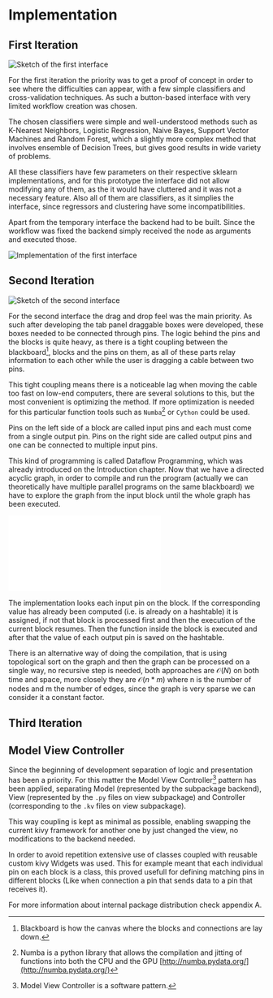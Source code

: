 Implementation
==============


First Iteration
---------------
![Sketch of the first interface](images/sketch_1.png)

For the first iteration the priority was to get a proof of concept in order to
see where the difficulties can appear, with a few simple classifiers and
cross-validation techniques. As such a button-based interface with very limited
workflow creation was chosen.

The chosen classifiers were simple and well-understood methods such as K-Nearest
Neighbors, Logistic Regression, Naive Bayes, Support Vector Machines and Random
Forest, which a slightly more complex method that involves ensemble of Decision
Trees, but gives good results in wide variety of problems.

All these classifiers have few parameters on their respective sklearn
implementations, and for this prototype the interface did not allow modifying
any of them, as the it would have cluttered and it was not a necessary feature.
Also all of them are classifiers, as it simplies the interface, since
regressors and clustering have some incompatibilities.

Apart from the temporary interface the backend had to be built. Since the
workflow was fixed the backend simply received the node as arguments and
executed those.
<!-- First backend algorithm? -->

![Implementation of the first interface](images/interface.png)


Second Iteration
----------------
![Sketch of the second interface](images/sketch_2.png)

For the second interface the drag and drop feel was the main priority.
As such after developing the tab panel draggable boxes were developed, these
boxes needed to be connected through pins.
The logic behind the pins and the blocks is quite heavy, as there is a tight
coupling between the blackboard[^blackboard], blocks and the pins on them, as
all of these parts relay information to each other while the user is
dragging a cable between two pins.

This tight coupling means there is a noticeable lag when moving the cable too
fast on low-end computers, there are several solutions to this, but the most
convenient is optimizing the method. If more optimization is needed for this
particular function tools such as `Numba`[^Numba] or `Cython` could be used.

Pins on the left side of a block are called input pins and each must come from
a single output pin. Pins on the right side are called output pins and one can
be connected to multiple input pins.

This kind of programming is called Dataflow Programming, which was already
introduced on the Introduction chapter. Now that we have a directed acyclic
graph, in order to compile and run the program (actually we can theoretically
have multiple parallel programs on the same blackboard) we have to
explore the graph from the input block until the whole graph has been executed.

![Graph Execution algorithm](images/graph_execution.pdf)

The implementation looks each input pin on the block. If the corresponding
value has already been computed (i.e. is already on a hashtable) it is assigned,
if not that block is processed first and then the execution of the current
block resumes. Then the function inside the block is executed and after that
the value of each output pin is saved on the hashtable.

There is an alternative way of doing the compilation, that is using topological
sort on the graph and then the graph can be processed on a single way, no
recursive step is needed, both approaches are $\mathcal{O}(N)$ on both time and
space, more closely they are $\mathcal{O}(n*m)$ where n is the number of nodes
and m the number of edges, since the graph is very sparse we can consider it
a constant factor.

<!-- Appendix on compilation? -->


Third Iteration
---------------


Model View Controller
---------------------
Since the beginning of development separation of logic and presentation has
been a priority. For this matter the Model View Controller[^MVC] pattern has
been applied, separating Model (represented by the subpackage backend), View
(represented by the `.py` files on view subpackage) and Controller
(corresponding to the `.kv` files on view subpackage).

This way coupling is kept as minimal as possible, enabling swapping
the current kivy framework for another one by just changed the view, no
modifications to the backend needed.

In order to avoid repetition extensive use of classes coupled with reusable
custom kivy Widgets was used. This for example meant that each individual pin
on each block is a class, this proved usefull for defining matching pins in
different blocks (Like when connection a pin that sends data to a pin that
receives it).

For more information about internal package distribution check appendix A.

[^blackboard]: Blackboard is how the canvas where the blocks and connections
    are lay down.
[^MVC]: Model View Controller is a software pattern.
[^Numba]: Numba is a python library that allows the compilation and jitting of
    functions into both the CPU and the GPU
    [http://numba.pydata.org/](http://numba.pydata.org/)

